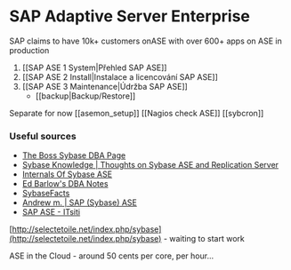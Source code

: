 # SAP Adaptive Server Enterprise
SAP claims to have 10k+ customers onASE with over 600+ apps on ASE in production


1. [[SAP ASE 1 System|Přehled SAP ASE]]
2. [[SAP ASE 2 Install|Instalace a licencování SAP ASE]]
3. [[SAP ASE 3 Maintenance|Údržba SAP ASE]]
	- [[backup|Backup/Restore]]  



Separate for now
[[asemon_setup]]
[[Nagios check ASE]]
[[sybcron]]


### Useful sources

- [The Boss Sybase DBA Page](http://www.bossconsulting.com/sybase_dba/)
- [Sybase Knowledge | Thoughts on Sybase ASE and Replication Server](https://sybgyan.wordpress.com/)
- [Internals Of Sybase ASE](http://internalsofsybasease.blogspot.com/)
- [Ed Barlow's DBA Notes](http://databasemonitoring.blogspot.com/)
- [SybaseFacts](http://sybase1500.blogspot.com/)
- [Andrew m. | SAP (Sybase) ASE](https://andrewmeph.wordpress.com/)
- [SAP ASE - ITsiti](https://itsiti.com/category/database/sap-ase/)


[http://selectetoile.net/index.php/sybase](http://selectetoile.net/index.php/sybase) - waiting to start work

ASE in the Cloud - around 50 cents per core, per hour...